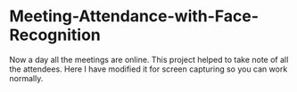 # Meeting-Attendance-with-Face-Recognition
Now a day all the meetings are online. This project helped to take note of all the attendees. Here I have modified it for screen capturing so you can work normally. 
